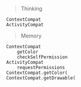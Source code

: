 > Thinking

```
ContextCompat
ActivityCompat
```

> Memory

```
ContextCompat
	getColor
	checkSelfPermission
ActivityCompat
	requestPermissions
ContextCompat.getColor(
ContextCompat.getDrawable(
```

